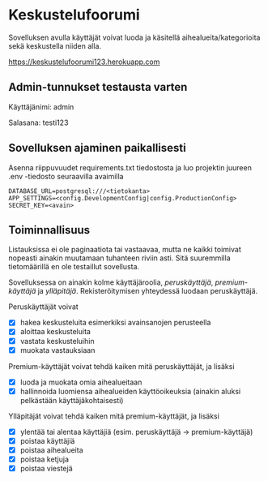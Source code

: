 # Keskustelufoorumi
Sovelluksen avulla käyttäjät voivat luoda ja käsitellä aihealueita/kategorioita sekä keskustella niiden alla. 

https://keskustelufoorumi123.herokuapp.com

## Admin-tunnukset testausta varten
Käyttäjänimi: admin

Salasana: testi123

## Sovelluksen ajaminen paikallisesti
Asenna riippuvuudet requirements.txt tiedostosta ja luo projektin juureen .env -tiedosto seuraavilla avaimilla
```
DATABASE_URL=postgresql:///<tietokanta>
APP_SETTINGS=<config.DevelopmentConfig|config.ProductionConfig>
SECRET_KEY=<avain>
```

## Toiminnallisuus
Listauksissa ei ole paginaatiota tai vastaavaa, mutta ne kaikki toimivat nopeasti ainakin muutamaan tuhanteen riviin asti. Sitä suuremmilla tietomäärillä en ole testaillut sovellusta.

Sovelluksessa on ainakin kolme käyttäjäroolia, _peruskäyttäjä_, _premium-käyttäjä_ ja _ylläpitäjä_. Rekisteröitymisen yhteydessä luodaan peruskäyttäjä.

Peruskäyttäjät voivat
- [x] hakea keskusteluita esimerkiksi avainsanojen perusteella
- [x] aloittaa keskusteluita
- [x] vastata keskusteluihin
- [x] muokata vastauksiaan

Premium-käyttäjät voivat tehdä kaiken mitä peruskäyttäjät, ja lisäksi
- [x] luoda ja muokata omia aihealueitaan
- [x] hallinnoida luomiensa aihealueiden käyttöoikeuksia (ainakin aluksi pelkästään käyttäjäkohtaisesti)

Ylläpitäjät voivat tehdä kaiken mitä premium-käyttäjät, ja lisäksi
- [x] ylentää tai alentaa käyttäjiä (esim. peruskäyttäjä -> premium-käyttäjä)
- [x] poistaa käyttäjiä
- [x] poistaa aihealueita
- [x] poistaa ketjuja
- [x] poistaa viestejä
